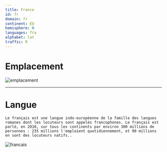 ```yaml
---
title: France
id: fr
domain: fr
continent: EU
hemisphere: N
languages: fra
alphabet: lat
traffic: R
---
```

# Emplacement

![emplacement](https://upload.wikimedia.org/wikipedia/commons/thumb/6/67/Mapadefrancia.svg/langfr-800px-Mapadefrancia.svg.png)

----

# Langue

```
Le français est une langue indo-européenne de la famille des langues romanes dont les locuteurs sont appelés francophones. Le français est parlé, en 2018, sur tous les continents par environ 300 millions de personnes : 235 millions l'emploient quotidiennement, et 90 millions en sont des locuteurs natifs..
```

![francais](https://upload.wikimedia.org/wikipedia/commons/thumb/5/50/New-Map-Francophone_World.PNG/1920px-New-Map-Francophone_World.PNG)

